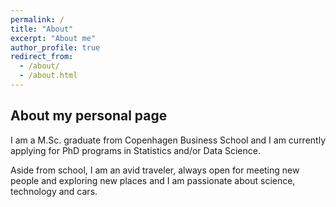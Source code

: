```yaml
---
permalink: /
title: "About"
excerpt: "About me"
author_profile: true
redirect_from: 
  - /about/
  - /about.html
---
```




About my personal page
------
I am a M.Sc. graduate from Copenhagen Business School and I am currently applying for PhD programs in Statistics and/or Data Science. 

Aside from school, I am an avid traveler, always open for meeting new people and exploring new places and I am passionate about science, technology and cars.


